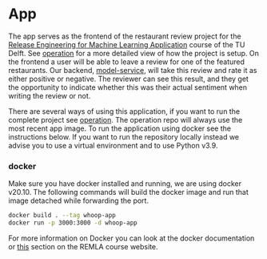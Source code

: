 # App

The app serves as the frontend of the restaurant review project for the [Release Engineering for Machine Learning Application](https://se.ewi.tudelft.nl/remla/) course of the TU Delft.
See [operation](https://github.com/remla23-team13/operation) for a more detailed view of how the project is setup.
On the frontend a user will be able to leave a review for one of the featured restaurants.
Our backend, [model-service](https://github.com/remla23-team13/model-service),  will take this review and rate it as either positive or negative.
The reviewer can see this result, and they get the opportunity to indicate whether this was their actual sentiment when writing the review or not.

[//]: # (Other features include: )
[//]: # (* TODO)

There are several ways of using this application, if you want to run the complete project see [operation](https://github.com/remla23-team13/operation).
The operation repo will always use the most recent app image.
To run the application using docker see the instructions below.
If you want to run the repository locally instead we advise you to use a virtual environment and to use Python v3.9.

### docker
Make sure you have docker installed and running, we are using docker v20.10.
The following commands will build the docker image and run that image detached while forwarding the port.

[//]: # (TODO: this does not work)
```bash
docker build . --tag whoop-app
docker run -p 3000:3000 -d whoop-app
```
For more information on Docker you can look at the docker documentation or [this](https://se.ewi.tudelft.nl/remla/material/containerization/) section on the REMLA course website.